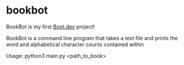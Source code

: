# bookbot

BookBot is my first [Boot.dev](https://www.boot.dev) project!

BookBot is a command line program that takes a text file and prints the word and alphabetical character counts contained within

Usage: python3 main.py <path_to_book>